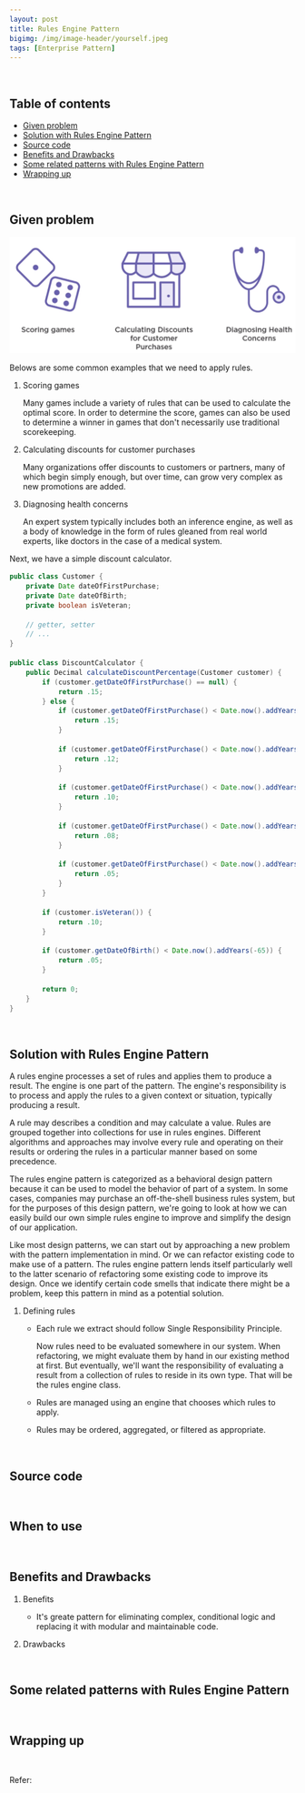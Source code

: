 ```yaml
---
layout: post
title: Rules Engine Pattern
bigimg: /img/image-header/yourself.jpeg
tags: [Enterprise Pattern]
---
```





<br>

## Table of contents
- [Given problem](#given-problem)
- [Solution with Rules Engine Pattern](#solution-with-rules-engine-pattern)
- [Source code](#source-code)
- [Benefits and Drawbacks](#benefits-and-drawbacks)
- [Some related patterns with Rules Engine Pattern](#some-related-patterns-with-rules-engine-pattern)
- [Wrapping up](#wrapping-up)


<br>

## Given problem

![](../img/design-pattern/rules-engine/problems.png)

Belows are some common examples that we need to apply rules.
1. Scoring games

    Many games include a variety of rules that can be used to calculate the optimal score. In order to determine the score, games can also be used to determine a winner in games that don't necessarily use traditional scorekeeping.

2. Calculating discounts for customer purchases

    Many organizations offer discounts to customers or partners, many of which begin simply enough, but over time, can grow very complex as new promotions are added.

3. Diagnosing health concerns

    An expert system typically includes both an inference engine, as well as a body of knowledge in the form of rules gleaned from real world experts, like doctors in the case of a medical system.


Next, we have a simple discount calculator.

```java
public class Customer {
    private Date dateOfFirstPurchase;
    private Date dateOfBirth;
    private boolean isVeteran;

    // getter, setter
    // ...
}

public class DiscountCalculator {
    public Decimal calculateDiscountPercentage(Customer customer) {
        if (customer.getDateOfFirstPurchase() == null) {
            return .15;
        } else {
            if (customer.getDateOfFirstPurchase() < Date.now().addYears(-15)) {
                return .15;
            }

            if (customer.getDateOfFirstPurchase() < Date.now().addYears(-10)) {
                return .12;
            }

            if (customer.getDateOfFirstPurchase() < Date.now().addYears(-5)) {
                return .10;
            }

            if (customer.getDateOfFirstPurchase() < Date.now().addYears(-2) && !customer.isVeteran()) {
                return .08;
            }

            if (customer.getDateOfFirstPurchase() < Date.now().addYears(-1) && !customer.isVeteran()) {
                return .05;
            }
        }

        if (customer.isVeteran()) {
            return .10;
        }

        if (customer.getDateOfBirth() < Date.now().addYears(-65)) {
            return .05;
        }

        return 0;
    }
}
```

<br>

## Solution with Rules Engine Pattern

A rules engine processes a set of rules and applies them to produce a result. The engine is one part of the pattern. The engine's responsibility is to process and apply the rules to a given context or situation, typically producing a result.

A rule may describes a condition and may calculate a value. Rules are grouped together into collections for use in rules engines. Different algorithms and approaches may involve every rule and operating on their results or ordering the rules in a particular manner based on some precedence.

The rules engine pattern is categorized as a behavioral design pattern because it can be used to model the behavior of part of a system. In some cases, companies may purchase an off-the-shell business rules system, but for the purposes of this design pattern, we're going to look at how we can easily build our own simple rules engine to improve and simplify the design of our application.

Like most design patterns, we can start out by approaching a new problem with the pattern implementation in mind. Or we can refactor existing code to make use of a pattern. The rules engine pattern lends itself particularly well to the latter scenario of refactoring some existing code to improve its design. Once we identify certain code smells that indicate there might be a problem, keep this pattern in mind as a potential solution.

1. Defining rules

    - Each rule we extract should follow Single Responsibility Principle.

        Now rules need to be evaluated somewhere in our system. When refactoring, we might evaluate them by hand in our existing method at first. But eventually, we'll want the responsibility of evaluating a result from a collection of rules to reside in its own type. That will be the rules engine class.

    - Rules are managed using an engine that chooses which rules to apply.

    - Rules may be ordered, aggregated, or filtered as appropriate.

<br>

## Source code





<br>

## When to use





<br>

## Benefits and Drawbacks

1. Benefits

    - It's greate pattern for eliminating complex, conditional logic and replacing it with modular and maintainable code.


2. Drawbacks


<br>

## Some related patterns with Rules Engine Pattern




<br>

## Wrapping up




<br>

Refer:


[]()

[]()

[]()

[]() 